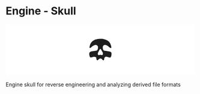 # Engine - Skull

![](assets/banner.png)

Engine skull for reverse engineering and analyzing derived file formats

